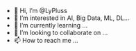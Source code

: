 - 👋 Hi, I’m @LyPluss
- 👀 I’m interested in AI, Big Data, ML, DL...
- 🌱 I’m currently learning ...
- 💞️ I’m looking to collaborate on ...
- 📫 How to reach me ...

<!---
LyPluss/LyPluss is a ✨ special ✨ repository because its `README.md` (this file) appears on your GitHub profile.
You can click the Preview link to take a look at your changes.
--->
